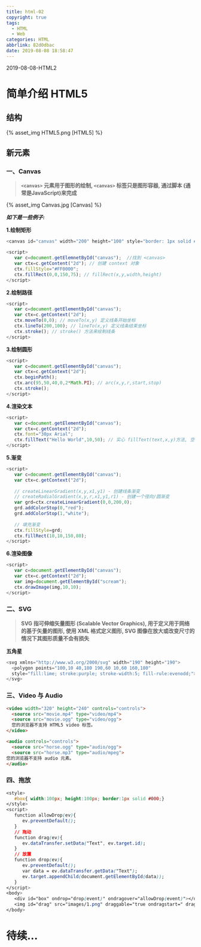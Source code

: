 ```yaml
---
title: html-02
copyright: true
tags:
  - HTML
  - Web
categories: HTML
abbrlink: 82d0dbac
date: 2019-08-08 18:58:47
---
```

2019-08-08-HTML2
<!-- more -->

# 简单介绍 HTML5
## 结构
{% asset_img HTML5.png [HTML5] %}  

## 新元素
### 一、Canvas
> **`<canvas>` 元素用于图形的绘制, `<canvas>` 标签只是图形容器, 通过脚本 (通常是JavaScript)来完成**  

{% asset_img Canvas.jpg [Canvas] %}  

***如下是一些例子:***  

**1.绘制矩形**
```javascript
<canvas id="canvas" width="200" height="100" style="border: 1px solid #c3c3c3;">您的浏览器不支持 HTML5 canvas 标签。</canvas>

<script>
   var c=document.getElemnetById("canvas");  //找到 <canvas>
   var ctx=c.getContent("2d"); // 创建 context 对象
   ctx.fillStyle="#FF0000"; 
   ctx.fillRect(0,0,150,75); // fillRect(x,y,width,height) 
</script>
```

**2.绘制路径**   
```javascript
<script>
   var c=document.getElementById("canvas");
   var ctx=c.getContext("2d");
   ctx.moveTo(0,0); // moveTo(x,y) 定义线条开始坐标
   ctx.lineTo(200,100); // lineTo(x,y) 定义线条结束坐标
   ctx.stroke(); // stroke() 方法来绘制线条
</script>
```

**3.绘制圆形**  
```javascript
<script>
   var c=document.getElementById("canvas");
   var ctx=c.getContext("2d");
   ctx.beginPath();
   ctx.arc(95,50,40,0,2*Math.PI); // arc(x,y,r,start,stop)
   ctx.stroke();
</script>
```

**4.渲染文本**  
```javascript
<script>
   var c=document.getElementById("canvas");
   var ctx=c.getContext("2d");
   ctx.font="30px Arial";
   ctx.fillText("Hello World",10,50); // 实心 fillText(text,x,y)方法, 空心 storkeText()方法
</script>
```

**5.渐变**    
```javascript
<script>
   var c=document.getElementById("canvas");
   var ctx=c.getContext("2d");
 
   // createLinearGradient(x,y,x1,y1) - 创建线条渐变
   // createRadialGradient(x,y,r,x1,y1,r1) - 创建一个径向/圆渐变
   var grd=ctx.createLinearGradient(0,0,200,0);
   grd.addColorStop(0,"red");
   grd.addColorStop(1,"white");
 
   // 填充渐变
   ctx.fillStyle=grd;
   ctx.fillRect(10,10,150,80);
</script>
```

**6.渲染图像**  
```javascript
<script>
   var c=document.getElementById("canvas");
   var ctx=c.getContext("2d");
   var img=document.getElementById("scream");
   ctx.drawImage(img,10,10);
</script>
```

### 二、SVG
> **SVG 指可伸缩矢量图形 (Scalable Vector Graphics),  用于定义用于网络的基于矢量的图形, 使用 XML 格式定义图形, SVG 图像在放大或改变尺寸的情况下其图形质量不会有损失**  

**五角星**  
```javascript
<svg xmlns="http://www.w3.org/2000/svg" width="190" height="190">
  <polygon points="100,10 40,180 190,60 10,60 160,180"
  style="fill:lime; stroke:purple; stroke-width:5; fill-rule:evenodd;">
</svg>
```

### 三、Video 与 Audio 
```html
<video width="320" height="240" controls="controls">
  <source src="movie.mp4" type="video/mp4">
  <source src="movie.ogg" type="video/ogg">
  您的浏览器不支持 HTML5 video 标签。
</video>

<audio controls="controls">
  <source src="horse.ogg" type="audio/ogg">
  <source src="horse.mp3" type="audio/mpeg">
您的浏览器不支持 audio 元素。
</audio>
```

### 四、拖放
```css
<style>
   #box{ width:100px; height:100px; border:1px solid #000;}
</style>
<script>
   function allowDrop(ev){
      ev.preventDefault();
   }
   // 拖动
   function drag(ev){
      ev.dataTransfer.setData("Text", ev.target.id);
   }
   // 放置
   function drop(ev){
      ev.preventDefault();
      var data = ev.dataTransfer.getData("Text");
      ev.target.appendChild(document.getElementById(data));
   }
</script>
<body>
   <div id="box" ondrop="drop(event)" ondragover="allowDrop(event)"></div>
   <img id="drag" src="images/1.png" draggable="true ondragstart=" drag(event)"/>
</body>
```

# 待续...










